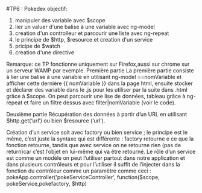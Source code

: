 #TP6 : Pokedex
objectif:
1) manipuler des variable avec $scope
2) lier un  valuer d'une balise à une variable avec ng-model
3) creation d'un controlleur et parcourir une liste avec ng-repeat
4) le principe de $http, $resource et creation d'un service
5) pricipe de $watch
6) creation d'une directive

Remarque: ce TP fonctionne uniquement sur Firefox,aussi sur chrome sur un serveur WAMP par exemple.
Première partie 
La première partie consiste à lier une balise à une variable en utilisant ng-model ==nomVariable et afficher cette dernière {{ nomVariable }}  dans la page html, ensuite stocker et déclarer des variable dans le .js pour les utiliser par la suite  dans .html grâce à $scope.
On peut parcourir une lise de données, tableau  grâce à ng-repeat  et faire un filtre dessus avec  filter|nomVariable (voir le code).

Deuxième partie 
Récupération des données à partir d’un URL  en utilisant $http.get(‘url’) ou bien $resource (‘url’).

Création d’un service soit avec factory ou bien service ; le principe est le même, c’est juste la syntaxe qui est différente : factory  retourne e ce que la fonction retourne, tandis que avec  service on ne retourne rien (pas de return)car c’est l’objet en lui-même qui va être retourné.
Le rôle d’un service est comme un modèle on peut l’utiliser partout dans notre application et dans plusieurs contrôleurs et pour l’utiliser il suffit de l’injecter dans la fonction du contrôleur comme un paramètre comme ceci :
pokeApp.controller('pokeServiceController', function($scope, pokeService,pokefactory, $http)
